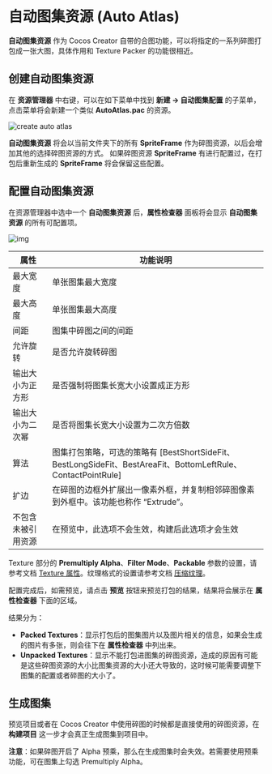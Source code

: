 # 自动图集资源 (Auto Atlas)

**自动图集资源** 作为 Cocos Creator 自带的合图功能，可以将指定的一系列碎图打包成一张大图，具体作用和 Texture Packer 的功能很相近。

## 创建自动图集资源

在 **资源管理器** 中右键，可以在如下菜单中找到 **新建 -> 自动图集配置** 的子菜单，点击菜单将会新建一个类似 **AutoAtlas.pac** 的资源。

![create auto atlas](https://gitee.com/nlpleaf/PicGo/raw/master/0de3fa419c67d84d155d8d9f2bb4d45a)

**自动图集资源** 将会以当前文件夹下的所有 **SpriteFrame** 作为碎图资源，以后会增加其他的选择碎图资源的方式。 如果碎图资源 **SpriteFrame** 有进行配置过，在打包后重新生成的 **SpriteFrame** 将会保留这些配置。

## 配置自动图集资源

在资源管理器中选中一个 **自动图集资源** 后，**属性检查器** 面板将会显示 **自动图集资源** 的所有可配置项。

![img](https://gitee.com/nlpleaf/PicGo/raw/master/1116ea07b81d41a75040040517e8b74a)

| 属性               | 功能说明                                                     |
| ------------------ | ------------------------------------------------------------ |
| 最大宽度           | 单张图集最大宽度                                             |
| 最大高度           | 单张图集最大高度                                             |
| 间距               | 图集中碎图之间的间距                                         |
| 允许旋转           | 是否允许旋转碎图                                             |
| 输出大小为正方形   | 是否强制将图集长宽大小设置成正方形                           |
| 输出大小为二次幂   | 是否将图集长宽大小设置为二次方倍数                           |
| 算法               | 图集打包策略，可选的策略有 [BestShortSideFit、BestLongSideFit、BestAreaFit、BottomLeftRule、ContactPointRule] |
| 扩边               | 在碎图的边框外扩展出一像素外框，并复制相邻碎图像素到外框中。该功能也称作 “Extrude”。 |
| 不包含未被引用资源 | 在预览中，此选项不会生效，构建后此选项才会生效               |

Texture 部分的 **Premultiply Alpha**、**Filter Mode**、**Packable** 参数的设置，请参考文档 [Texture 属性](https://docs.cocos.com/creator/manual/zh/asset-workflow/sprite.html#texture-属性)。纹理格式的设置请参考文档 [压缩纹理](https://docs.cocos.com/creator/manual/zh/asset-workflow/compress-texture.html)。

配置完成后，如需预览，请点击 **预览** 按钮来预览打包的结果，结果将会展示在 **属性检查器** 下面的区域。

结果分为：

- **Packed Textures**：显示打包后的图集图片以及图片相关的信息，如果会生成的图片有多张，则会往下在 **属性检查器** 中列出来。
- **Unpacked Textures**：显示不能打包进图集的碎图资源，造成的原因有可能是这些碎图资源的大小比图集资源的大小还大导致的，这时候可能需要调整下图集的配置或者碎图的大小了。

## 生成图集

预览项目或者在 Cocos Creator 中使用碎图的时候都是直接使用的碎图资源，在 **构建项目** 这一步才会真正生成图集到项目中。

**注意**：如果碎图开启了 Alpha 预乘，那么在生成图集时会失效。若需要使用预乘功能，可在图集上勾选 Premultiply Alpha。